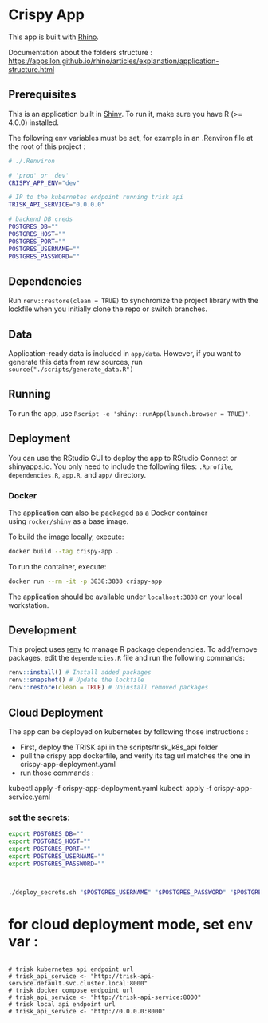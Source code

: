 # Crispy App
This app is built with [Rhino](https://github.com/Appsilon/rhino).

Documentation about the folders structure : https://appsilon.github.io/rhino/articles/explanation/application-structure.html 

## Prerequisites
This is an application built in [Shiny](https://shiny.rstudio.com/).
To run it, make sure you have R (>= 4.0.0) installed.

The following env variables must be set, for example in an .Renviron file at the root of this project : 

```sh
# ./.Renviron

# 'prod' or 'dev'
CRISPY_APP_ENV="dev" 

# IP to the kubernetes endpoint running trisk api
TRISK_API_SERVICE="0.0.0.0" 

# backend DB creds
POSTGRES_DB=""
POSTGRES_HOST=""
POSTGRES_PORT=""
POSTGRES_USERNAME=""
POSTGRES_PASSWORD=""


```

## Dependencies
Run `renv::restore(clean = TRUE)` to synchronize the project library with the lockfile
when you initially clone the repo or switch branches.

## Data
Application-ready data is included in `app/data`.
However, if you want to generate this data from raw sources, run `source("./scripts/generate_data.R")`

## Running
To run the app, use `Rscript -e 'shiny::runApp(launch.browser = TRUE)'`.

## Deployment
You can use the RStudio GUI to deploy the app to RStudio Connect or shinyapps.io.
You only need to include the following files:
`.Rprofile`, `dependencies.R`, `app.R`, and `app/` directory.

### Docker
The application can also be packaged as a Docker container using `rocker/shiny` as a
base image.

To build the image locally, execute:
```bash
docker build --tag crispy-app .
```

To run the container, execute:
```bash
docker run --rm -it -p 3838:3838 crispy-app
```

The application should be available under `localhost:3838` on your local
workstation.

## Development
This project uses [renv](https://rstudio.github.io/renv/) to manage R package dependencies.
To add/remove packages, edit the `dependencies.R` file and run the following commands:
```r
renv::install() # Install added packages
renv::snapshot() # Update the lockfile
renv::restore(clean = TRUE) # Uninstall removed packages
```


## Cloud Deployment

The app can be deployed on kubernetes by following those instructions : 

- First, deploy the TRISK api in the scripts/trisk_k8s_api folder
- pull the crispy app dockerfile, and verify its tag url matches the one in crispy-app-deployment.yaml
- run those commands : 

kubectl apply -f crispy-app-deployment.yaml
kubectl apply -f crispy-app-service.yaml

### set the secrets:

```bash
export POSTGRES_DB=""
export POSTGRES_HOST=""
export POSTGRES_PORT=""
export POSTGRES_USERNAME=""
export POSTGRES_PASSWORD=""



./deploy_secrets.sh "$POSTGRES_USERNAME" "$POSTGRES_PASSWORD" "$POSTGRES_HOST" "$POSTGRES_PORT" "$POSTGRES_DB"

```


# for cloud deployment mode, set env var : 

```{r}

# trisk kubernetes api endpoint url
# trisk_api_service <- "http://trisk-api-service.default.svc.cluster.local:8000"
# trisk docker compose endpoint url
# trisk_api_service <- "http://trisk-api-service:8000"
# trisk local api endpoint url
# trisk_api_service <- "http://0.0.0.0:8000"

```